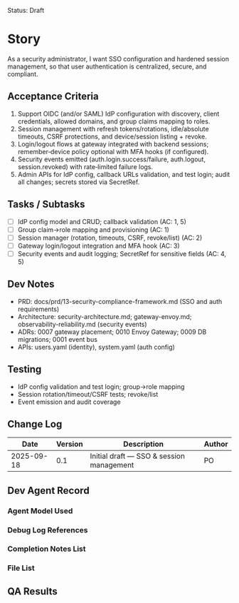 Status: Draft

# Story
As a security administrator,
I want SSO configuration and hardened session management,
so that user authentication is centralized, secure, and compliant.

## Acceptance Criteria
1. Support OIDC (and/or SAML) IdP configuration with discovery, client credentials, allowed domains, and group claims mapping to roles.
2. Session management with refresh tokens/rotations, idle/absolute timeouts, CSRF protections, and device/session listing + revoke.
3. Login/logout flows at gateway integrated with backend sessions; remember‑device policy optional with MFA hooks (if configured).
4. Security events emitted (auth.login.success/failure, auth.logout, session.revoked) with rate‑limited failure logs.
5. Admin APIs for IdP config, callback URLs validation, and test login; audit all changes; secrets stored via SecretRef.

## Tasks / Subtasks
- [ ] IdP config model and CRUD; callback validation (AC: 1, 5)
- [ ] Group claim→role mapping and provisioning (AC: 1)
- [ ] Session manager (rotation, timeouts, CSRF, revoke/list) (AC: 2)
- [ ] Gateway login/logout integration and MFA hook (AC: 3)
- [ ] Security events and audit logging; SecretRef for sensitive fields (AC: 4, 5)

## Dev Notes
- PRD: docs/prd/13-security-compliance-framework.md (SSO and auth requirements)
- Architecture: security-architecture.md; gateway-envoy.md; observability-reliability.md (security events)
- ADRs: 0007 gateway placement; 0010 Envoy Gateway; 0009 DB migrations; 0001 event bus
- APIs: users.yaml (identity), system.yaml (auth config)

## Testing
- IdP config validation and test login; group→role mapping
- Session rotation/timeout/CSRF tests; revoke/list
- Event emission and audit coverage

## Change Log
| Date       | Version | Description                                   | Author |
|------------|---------|-----------------------------------------------|--------|
| 2025-09-18 | 0.1     | Initial draft — SSO & session management      | PO     |

## Dev Agent Record

### Agent Model Used
<record at implementation time>

### Debug Log References
<links at implementation time>

### Completion Notes List
<notes at implementation time>

### File List
<files at implementation time>

## QA Results
<QA to fill>

